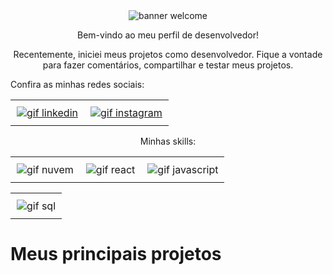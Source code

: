 <div align="center">
<img src="https://imgur.com/wVngxzd.gif" alt="banner welcome"> 

Bem-vindo ao meu perfil de desenvolvedor!

Recentemente, iniciei meus projetos como desenvolvedor. Fique a vontade para fazer comentários, compartilhar e testar meus projetos.



<div id="image-table" align="left">
    <table>
        <tr>
        Confira as minhas redes sociais:
            <td style="padding:10px">
              <a href="https://www.linkedin.com/in/devgabrielnascimento/"> <img src="https://imgur.com/r6YZCcR.gif" alt="gif linkedin"/></a>
            </td>
            <td style="padding:10px"> <a href="https://www.instagram.com/devgabrielnascimento"> <img src="https://imgur.com/q8WYvf4.gif" alt="gif instagram"/></a>
            </td>
        </tr>
    </table>
</div>

Minhas skills:

<div id="image-table" align="center">
    <table>
        <tr>
            <td style="padding:10px">
            <img src="https://imgur.com/1TwRQ4G.gif" alt="gif nuvem"/>
            </td>
            <td style = "padding: 10px">
            <img src="https://imgur.com/q74T4f5.gif" alt="gif react"/>
            </td>
            <td style = "padding: 10px">
            <img src="https://imgur.com/4KYrXJl.gif" alt="gif javascript"/>
            </td>
        </tr>
    </table>
</div>


<div id="image-table" align="center">
    <table>
        <tr>
            <td style = "padding: 10px">
            <img src="https://imgur.com/DLYuqbH.gif" alt="gif sql"/>
            </td>
        </tr>
    </table>
</div>
</div>

# Meus principais projetos
<!--
**devgabrielnascimento/devgabrielnascimento** is a ✨ _special_ ✨ repository because its `README.md` (this file) appears on your GitHub profile.

Here are some ideas to get you started:

- 🔭 I’m currently working on ...
- 🌱 I’m currently learning ...
- 👯 I’m looking to collaborate on ...
- 🤔 I’m looking for help with ...
- 💬 Ask me about ...
- 📫 How to reach me: ...!

- 😄 Pronouns: ...
- ⚡ Fun fact: ...
-->
